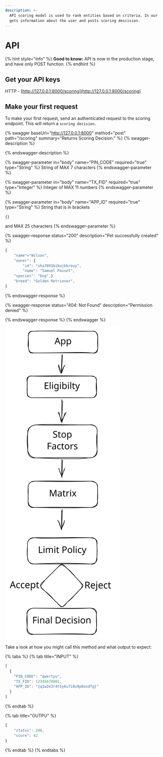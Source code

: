 ```yaml
---
description: >-
  API scoring model is used to rank entities based on criteria. In our case it
  gets information about the user and posts scoring descision.
---
```


# API

{% hint style="info" %}
**Good to know:** API is now in the production stage, and have only POST function.
{% endhint %}

## Get your API keys

HTTP - [http://127.0.0.1:8000/scoring](http://127.0.0.1:8000/scoring)

## Make your first request

To make your first request, send an authenticated request to the scoring endpoint. This will return a `scoring decision.`

{% swagger baseUrl="http://127.0.0.1:8000" method="post" path="/scoring" summary="Returns Scoring Decision." %}
{% swagger-description %}

{% endswagger-description %}

{% swagger-parameter in="body" name="PIN_CODE" required="true" type="String" %}
String of MAX 7 characters
{% endswagger-parameter %}

{% swagger-parameter in="body" name="TX_FID" required="true" type="Integer" %}
Integer of MAX 11 numbers 
{% endswagger-parameter %}

{% swagger-parameter in="body" name="APP_ID" required="true" type="String" %}
String that is in brackets 

`{}`

and MAX 25 characters
{% endswagger-parameter %}

{% swagger-response status="200" description="Pet successfully created" %}
```javascript
{
    "name"="Wilson",
    "owner": {
        "id": "sha7891bikojbkreuy",
        "name": "Samuel Passet",
    "species": "Dog",}
    "breed": "Golden Retriever",
}
```
{% endswagger-response %}

{% swagger-response status="404: Not Found" description="Permission denied" %}

{% endswagger-response %}
{% endswagger %}

<img src=".gitbook/assets/file.excalidraw.svg" alt="Figure on how Scoring model works" class="gitbook-drawing">

Take a look at how you might call this method and what output to expect:

{% tabs %}
{% tab title="INPUT" %}
```javascript
[
  {
    "PIN_CODE": "qwertyu",
    "TX_FID": 12345678901,
    "APP_ID": "{q1w2e3r4t5y6u7i8o9p0asdfg}"
  }
]
```
{% endtab %}

{% tab title="OUTPU" %}
```javascript
{
    "status": 200,
    "score": 42
}
```
{% endtab %}
{% endtabs %}
